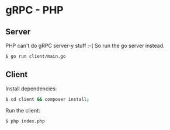 # gRPC - PHP

## Server
PHP can't do gRPC server-y stuff :-( So run the go server instead.
```bash
$ go run client/main.go
```

## Client
Install dependencies:
```bash
$ cd client && composer install;
```

Run the client:
```bash
$ php index.php
```
